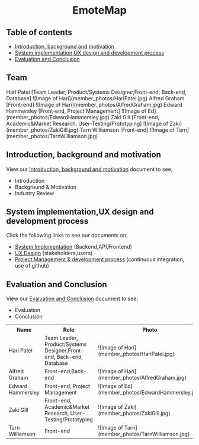 <h1 align="center"> EmoteMap </h1>

## Table of contents
* [Introduction, background and motivation](#first)
* [System implementation,UX design and development process](#second)
* [Evaluation and Conclusion](#third)



<a name="team"></a>
## Team

<table>
<tr>
  <th>Name</th>
  <th>Role</th>
  <th>Photo</th>
</tr>
<tr>
  <td>Hari Patel</td>
  <td>Team Leader, Product/Systems Designer,Front-end, Back-end, Database</td>
  <td>![Image of Hari](member_photos/HariPatel.jpg) </td>
</tr>
<tr>
  <td>Alfred Graham </td>
  <td>Front-end,Back-end</td>
  <td>![Image of Hari](member_photos/AlfredGraham.jpg) </td>
</tr>
<tr>
  <td>Edward Hammersley</td>
  <td>Front-end, Project Management</td>
  <td>![Image of Ed](member_photos/EdwardHammersley.jpg)</td>
</tr>
<tr>
  <td>Zaki Gill</td>
  <td>Front-end, Academic&Market Research, User-Testing/Prototyping</td>
  <td>![Image of Zaki](member_photos/ZakiGill.jpg) </td>
</tr>
<tr>
  <td>Tarn Williamson</td>
  <td>Front-end</td>
  <td>![Image of Tarn](member_photos/TarnWilliamson.jpg)</td>
</tr>
Hari Patel  [Team Leader, Product/Systems Designer,Front-end, Back-end, Database]  
![Image of Hari](member_photos/HariPatel.jpg)  
Alfred Graham  [Front-end]
![Image of Hari](member_photos/AlfredGraham.jpg)  
Edward Hammersley  [Front-end, Project Management]
![Image of Ed](member_photos/EdwardHammersley.jpg)     
Zaki Gill  [Front-end, Academic&Market Research, User-Testing/Prototyping]
![Image of Zaki](member_photos/ZakiGill.jpg)  
Tarn Williamson  [Front-end]
![Image of Tarn](member_photos/TarnWilliamson.jpg)

<a name="first"></a>
## Introduction, background and motivation
View our [Introduction, background and motivation](introSect.md) document to see;
* Introduction
* Background & Motivation
* Industry Review


<a name="second"></a>
## System implementation,UX design and development process
Click the following links to see our documents on;
* [System Implementation](sysImp.md) (Backend,API,Frontend)
* [UX Design](uxDesign.md) (stakeholders,users)
* [Project Management & development process](sprints.md) (continuous integration, use of github)



<a name="third"></a>
## Evaluation and Conclusion
View our [Evaluation and Conclusion](evalSect.md) document to see;
* Evaluation
* Conclusion
